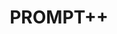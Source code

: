 ---
title: PROMPT++
emoji: ✍️
colorFrom: indigo
colorTo: indigo
sdk: gradio
sdk_version: 4.44.1
app_file: app.py
pinned: true
license: apache-2.0
short_description: Refine your prompts
thumbnail: >-
  https://cdn-uploads.huggingface.co/production/uploads/6220ecdb10b98c6b47152042/vNbgoJsRQKb9lfDISAZPd.jpeg
---
